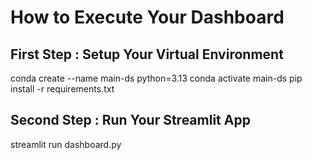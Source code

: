 # How to Execute Your Dashboard

## First Step : Setup Your Virtual Environment
conda create --name main-ds python=3.13
conda activate main-ds
pip install -r requirements.txt

## Second Step : Run Your Streamlit App
streamlit run dashboard.py
